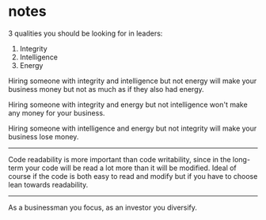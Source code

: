 # notes

3 qualities you should be looking for in leaders:

1. Integrity
2. Intelligence
3. Energy

Hiring someone with integrity and intelligence but not energy will make your business money but not as much as if they also had energy.

Hiring someone with integrity and energy but not intelligence won't make any money for your business.

Hiring someone with intelligence and energy but not integrity will make your business lose money.
                             
---

Code readability is more important than code writability, since in the long-term your code will be read a lot more 
than it will be modified. Ideal of course if the code is both easy to read and modify but if you have to choose 
lean towards readability.

---

As a businessman you focus, as an investor you diversify.

